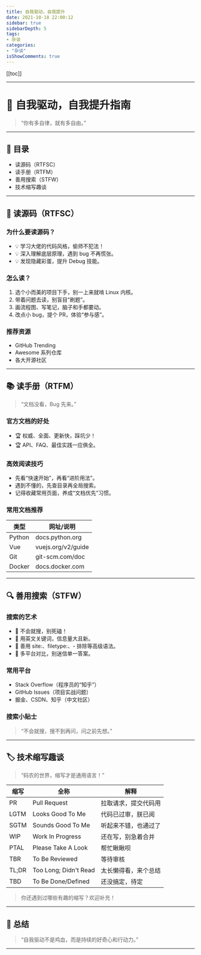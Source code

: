 ```yaml
---
title: 自我驱动，自我提升
date: 2021-10-18 22:00:12
sidebar: true
sidebarDepth: 5
tags:
- 杂谈
categories:
- "杂谈"
isShowComments: true
---
```


[[toc]]

---

# 🚀 自我驱动，自我提升指南

> “你有多自律，就有多自由。”

---

## 🧭 目录
- 读源码（RTFSC）
- 读手册（RTFM）
- 善用搜索（STFW）
- 技术缩写趣谈

---

## 📖 读源码（RTFSC）

### 为什么要读源码？
- 💡 学习大佬的代码风格，偷师不犯法！
- 💡 深入理解底层原理，遇到 bug 不再慌张。
- 💡 发现隐藏彩蛋，提升 Debug 技能。

### 怎么读？
1. 选个小而美的项目下手，别一上来就啃 Linux 内核。
2. 带着问题去读，别盲目“刷题”。
3. 画流程图、写笔记，脑子和手都要动。
4. 改点小 bug，提个 PR，体验“参与感”。

### 推荐资源
- GitHub Trending
- Awesome 系列仓库
- 各大开源社区

---

## 📚 读手册（RTFM）

> “文档没看，Bug 先来。”

### 官方文档的好处
- 🏆 权威、全面、更新快，踩坑少！
- 🏆 API、FAQ、最佳实践一应俱全。

### 高效阅读技巧
- 先看“快速开始”，再看“进阶用法”。
- 遇到不懂的，先查目录再全局搜索。
- 记得收藏常用页面，养成“文档优先”习惯。

### 常用文档推荐
| 类型   | 网址/说明 |
| ------ | -------- |
| Python | docs.python.org |
| Vue    | vuejs.org/v2/guide |
| Git    | git-scm.com/doc |
| Docker | docs.docker.com |

---

## 🔍 善用搜索（STFW）

### 搜索的艺术
- 🤔 不会就搜，别死磕！
- 🔑 用英文关键词，信息量大且新。
- 🔑 善用 site:、filetype:、- 排除等高级语法。
- 🔑 多平台对比，别迷信单一答案。

### 常用平台
- Stack Overflow（程序员的“知乎”）
- GitHub Issues（项目实战问题）
- 掘金、CSDN、知乎（中文社区）

### 搜索小贴士
> “不会就搜，搜不到再问，问之前先想。”

---

## 🏷️ 技术缩写趣谈

> “码农的世界，缩写才是通用语言！”

| 缩写 | 全称 | 解释 |
| ---- | ---- | ---- |
| PR   | Pull Request | 拉取请求，提交代码用 |
| LGTM | Looks Good To Me | 代码已过审，朕已阅 |
| SGTM | Sounds Good To Me | 听起来不错，也通过了 |
| WIP  | Work In Progress | 还在写，别急着合并 |
| PTAL | Please Take A Look | 帮忙瞅瞅呗 |
| TBR  | To Be Reviewed | 等待审核 |
| TL;DR| Too Long; Didn't Read | 太长懒得看，来个总结 |
| TBD  | To Be Done/Defined | 还没搞定，待定 |

> 你还遇到过哪些有趣的缩写？欢迎补充！

---

## 🏁 总结

> “自我驱动不是鸡血，而是持续的好奇心和行动力。”

---